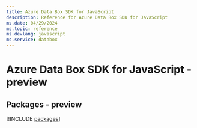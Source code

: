 ```yaml
---
title: Azure Data Box SDK for JavaScript
description: Reference for Azure Data Box SDK for JavaScript
ms.date: 04/29/2024
ms.topic: reference
ms.devlang: javascript
ms.service: databox
---
```

# Azure Data Box SDK for JavaScript - preview
## Packages - preview
[!INCLUDE [packages](data-box-index.md)]